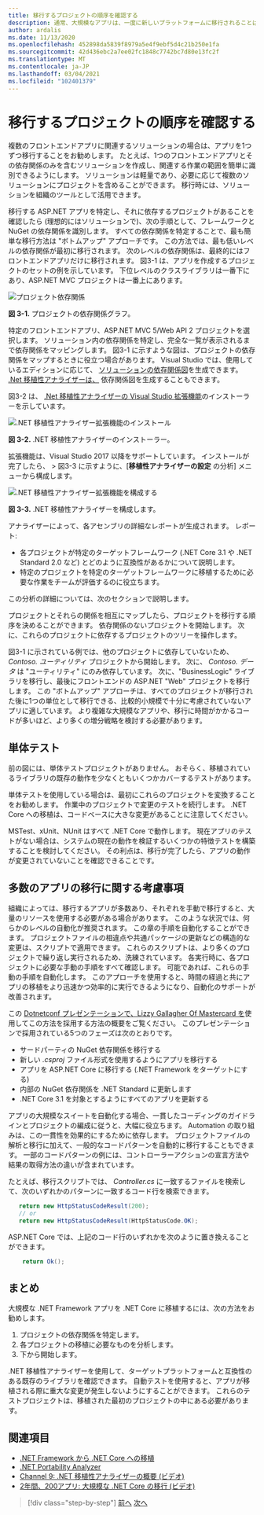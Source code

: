 ```yaml
---
title: 移行するプロジェクトの順序を確認する
description: 通常、大規模なアプリは、一度に新しいプラットフォームに移行されることはありませんが、一連の小さな手順で実行されます。 ASP.NET MVC アプリを ASP.NET Core に移行するための手順を計画する方法について説明します。
author: ardalis
ms.date: 11/13/2020
ms.openlocfilehash: 452898da5839f8979a5e4f9ebf5d4c21b250e1fa
ms.sourcegitcommit: 42d436ebc2a7ee02fc1848c7742bc7d80e13fc2f
ms.translationtype: MT
ms.contentlocale: ja-JP
ms.lasthandoff: 03/04/2021
ms.locfileid: "102401379"
---
```

# <a name="identify-sequence-of-projects-to-migrate"></a>移行するプロジェクトの順序を確認する

複数のフロントエンドアプリに関連するソリューションの場合は、アプリを1つずつ移行することをお勧めします。 たとえば、1つのフロントエンドアプリとその依存関係のみを含むソリューションを作成し、関連する作業の範囲を簡単に識別できるようにします。 ソリューションは軽量であり、必要に応じて複数のソリューションにプロジェクトを含めることができます。 移行時には、ソリューションを組織のツールとして活用できます。

移行する ASP.NET アプリを特定し、それに依存するプロジェクトがあることを確認したら (理想的にはソリューションで)、次の手順として、フレームワークと NuGet の依存関係を識別します。 すべての依存関係を特定することで、最も簡単な移行方法は "ボトムアップ" アプローチです。 この方法では、最も低いレベルの依存関係が最初に移行されます。 次のレベルの依存関係は、最終的にはフロントエンドアプリだけに移行されます。 図3-1 は、アプリを作成するプロジェクトのセットの例を示しています。 下位レベルのクラスライブラリは一番下にあり、ASP.NET MVC プロジェクトは一番上にあります。

![プロジェクト依存関係](./media/Figure3-1.png)

**図 3-1.** プロジェクトの依存関係グラフ。

特定のフロントエンドアプリ、ASP.NET MVC 5/Web API 2 プロジェクトを選択します。 ソリューション内の依存関係を特定し、完全な一覧が表示されるまで依存関係をマッピングします。 図3-1 に示すような図は、プロジェクトの依存関係をマップするときに役立つ場合があります。 Visual Studio では、使用しているエディションに応じて、 [ソリューションの依存関係図](/visualstudio/modeling/create-layer-diagrams-from-your-code)を生成できます。 [.Net 移植性アナライザーは、](../../standard/analyzers/portability-analyzer.md) 依存関係図を生成することもできます。

図3-2 は、 [.Net 移植性アナライザーの Visual Studio 拡張機能](https://marketplace.visualstudio.com/items?itemName=ConnieYau.NETPortabilityAnalyzer)のインストーラーを示しています。

![.NET 移植性アナライザー拡張機能のインストール](./media/Figure3-2.png)

**図 3-2.** .NET 移植性アナライザーのインストーラー。

拡張機能は、Visual Studio 2017 以降をサポートしています。 インストールが完了したら、   >  図3-3 に示すように、[**移植性アナライザーの設定** の分析] メニューから構成します。

![.NET 移植性アナライザー拡張機能を構成する](./media/Figure3-3.png)

**図 3-3.** .NET 移植性アナライザーを構成します。

アナライザーによって、各アセンブリの詳細なレポートが生成されます。 レポート:

* 各プロジェクトが特定のターゲットフレームワーク (.NET Core 3.1 や .NET Standard 2.0 など) とどのように互換性があるかについて説明します。
* 特定のプロジェクトを特定のターゲットフレームワークに移植するために必要な作業をチームが評価するのに役立ちます。

この分析の詳細については、次のセクションで説明します。

プロジェクトとそれらの関係を相互にマップしたら、プロジェクトを移行する順序を決めることができます。 依存関係のないプロジェクトを開始します。 次に、これらのプロジェクトに依存するプロジェクトのツリーを操作します。

図3-1 に示されている例では、他のプロジェクトに依存していないため、 *Contoso. ユーティリティ* プロジェクトから開始します。 次に、 *Contoso. データ* は "ユーティリティ" にのみ依存しています。 次に、"BusinessLogic" ライブラリを移行し、最後にフロントエンドの ASP.NET "Web" プロジェクトを移行します。 この "ボトムアップ" アプローチは、すべてのプロジェクトが移行された後に1つの単位として移行できる、比較的小規模で十分に考慮されていないアプリに適しています。 より複雑な大規模なアプリや、移行に時間がかかるコードが多いほど、より多くの増分戦略を検討する必要があります。

## <a name="unit-tests"></a>単体テスト

前の図には、単体テストプロジェクトがありません。 おそらく、移植されているライブラリの既存の動作を少なくともいくつかカバーするテストがあります。

単体テストを使用している場合は、最初にこれらのプロジェクトを変換することをお勧めします。 作業中のプロジェクトで変更のテストを続行します。 .NET Core への移植は、コードベースに大きな変更があることに注意してください。

MSTest、xUnit、NUnit はすべて .NET Core で動作します。 現在アプリのテストがない場合は、システムの現在の動作を検証するいくつかの特徴テストを構築することを検討してください。 その利点は、移行が完了したら、アプリの動作が変更されていないことを確認できることです。

## <a name="considerations-for-migrating-many-apps"></a>多数のアプリの移行に関する考慮事項

組織によっては、移行するアプリが多数あり、それぞれを手動で移行すると、大量のリソースを使用する必要がある場合があります。 このような状況では、何らかのレベルの自動化が推奨されます。 この章の手順を自動化することができます。 プロジェクトファイルの相違点や共通パッケージの更新などの構造的な変更は、スクリプトで適用できます。 これらのスクリプトは、より多くのプロジェクトで繰り返し実行されるため、洗練されています。 各実行時に、各プロジェクトに必要な手動の手順をすべて確認します。 可能であれば、これらの手動の手順を自動化します。 このアプローチを使用すると、時間の経過と共にアプリの移植をより迅速かつ効率的に実行できるようになり、自動化のサポートが改善されます。

この [Dotnetconf プレゼンテーションで、Lizzy Gallagher Of Mastercard を](https://www.youtube.com/watch?v=C-2haqb60No)使用してこの方法を採用する方法の概要をご覧ください。 このプレゼンテーションで採用されている5つのフェーズは次のとおりです。

- サードパーティの NuGet 依存関係を移行する
- 新しい *.csproj* ファイル形式を使用するようにアプリを移行する
- アプリを ASP.NET Core に移行する (.NET Framework をターゲットにする)
- 内部の NuGet 依存関係を .NET Standard に更新します
- .NET Core 3.1 を対象とするようにすべてのアプリを更新する

アプリの大規模なスイートを自動化する場合、一貫したコーディングのガイドラインとプロジェクトの編成に従うと、大幅に役立ちます。 Automation の取り組みは、この一貫性を効果的にするために依存します。 プロジェクトファイルの解析と移行に加えて、一般的なコードパターンを自動的に移行することもできます。 一部のコードパターンの例には、コントローラーアクションの宣言方法や結果の取得方法の違いが含まれています。

たとえば、移行スクリプトでは、 *Controller.cs* に一致するファイルを検索して、次のいずれかのパターンに一致するコード行を検索できます。

```csharp
   return new HttpStatusCodeResult(200);
   // or
   return new HttpStatusCodeResult(HttpStatusCode.OK);
```

ASP.NET Core では、上記のコード行のいずれかを次のように置き換えることができます。

```csharp
    return Ok();
```

## <a name="summary"></a>まとめ

大規模な .NET Framework アプリを .NET Core に移植するには、次の方法をお勧めします。

1. プロジェクトの依存関係を特定します。
1. 各プロジェクトの移植に必要なものを分析します。
1. 下から開始します。

.NET 移植性アナライザーを使用して、ターゲットプラットフォームと互換性のある既存のライブラリを確認できます。 自動テストを使用すると、アプリが移植される際に重大な変更が発生しないようにすることができます。 これらのテストプロジェクトは、移植された最初のプロジェクトの中にある必要があります。

## <a name="references"></a>関連項目

- [.NET Framework から .NET Core への移植](../../core/porting/index.md)
- [.NET Portability Analyzer](../../standard/analyzers/portability-analyzer.md)
- [Channel 9: .NET 移植性アナライザーの概要 (ビデオ)](https://channel9.msdn.com/Blogs/Seth-Juarez/A-Brief-Look-at-the-NET-Portability-Analyzer)
- [2年間、200アプリ: 大規模な .NET Core の移行 (ビデオ)](https://www.youtube.com/watch?v=C-2haqb60No)

>[!div class="step-by-step"]
>[前へ](migrate-large-solutions.md)
>[次へ](understand-update-dependencies.md)
